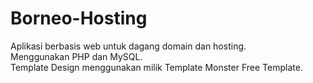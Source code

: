 # Borneo-Hosting
Aplikasi berbasis web untuk dagang domain dan hosting.<br>
Menggunakan PHP dan MySQL.<br>
Template Design menggunakan milik Template Monster Free Template.<br>

